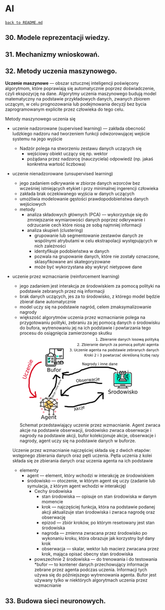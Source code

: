 # AI
[`back to README.md`](../README.md)
## 30. Modele reprezentacji wiedzy.
## 31. Mechanizmy wnioskowań.
## 32. Metody uczenia maszynowego.

**Uczenie maszynowe** —  obszar sztucznej inteligencji poświęcony algorytmom, które poprawiają się automatycznie poprzez doświadczenie, czyli ekspozycję na dane. Algorytmy uczenia maszynowego budują model matematyczny na podstawie przykładowych danych, zwanych zbiorem uczącym, w celu prognozowania lub podejmowania decyzji bez bycia zaprogramowanym explicite przez człowieka do tego celu.

Metody maszynowego uczenia się

* uczenie nadzorowane (supervised learning) — zakłada obecność ludzkiego nadzoru nad tworzeniem funkcji odwzorowującej wejście systemu na jego wyjście
  * Nadzór polega na stworzeniu zestawu danych uczących się
    * wejściowy obiekt uczący się np. wektor
    * pożądana przez nadzorcę (nauczyciela) odpowiedź (np. jakaś konkretna wartość liczbowa)
* uczenie nienadzorowane (unsupervised learning)
  * jego zadaniem odkrywanie w zbiorze danych wzorców bez wcześniej istniejących etykiet i przy minimalnej ingerencji człowieka
  * zakłada brak oczekiwanego wyjścia w danych uczących
  * umożliwia modelowanie gęstości prawdopodobieństwa danych wejściowych
  * metody
    * analiza składowych głównych (PCA) — wykorzystuje się do zmniejszanie wymiarowości danych poprzez odkrywanie i odrzucanie cech które niosą ze sobą najmniej informacji
    * analiza skupień (clustering) 
      * grupowanie lub segmentowanie zestawów danych ze wspólnymi atrybutami w celu ekstrapolacji występujących w nich zależności
      * identyfikuje podobieństwa w danych
      * pozwala na grupowanie danych, które nie zostały oznaczone, sklasyfikowane ani skategoryzowane
      * może być wykorzystana aby wykryć nietypowe dane
* uczenie przez wzmacnianie (reinforcement learning)
  * jego zadaniem jest interakcja ze środowiskiem za pomocą polityki na podstawie zebranych przez nią informacji
  * brak danych uczących, jes za to środowisko, z którego model będzie zbierał dane automatycznie
  * model uczy się na podstawie nagród, celem zmaksymalizowanie nagrody
  * większość algorytmów uczenia przez wzmacnianie polega na przygotowaniu polityki, zebraniu za jej pomocą danych o środowisku do bufora, wytrenowaniu jej na ich podstawie i powtarzania tego procesu do osiągnięcia zamierzonego skutku
  ![uczenie przez wzmacnianie](/src/img/ai/reinf_learning.png)
  Schemat przedstawiający uczenie przez wzmacnianie. Agent zwraca akcje na podstawie obserwacji, środowisko zwraca obserwacje i nagrody na podstawie akcji, bufor kolekcjonuje akcje, obserwacje i nagrody, agent uczy się na podstawie danych w buforze.

  Uczenie przez wzmacnianie najczęściej składa się z dwóch etapów: wstępnego zbierania danych oraz pętli uczenia. Pętla uczenia z kolei składa się ze zbierania danych oraz uczenia agenta na ich podstawie
  * elementy
    * agent —  element, który wchodzi w interakcję ze środowiskiem
    * środowisko — otoczenie, w którym agent się uczy (zadanie lub symulacja, z którym agent wchodzi w interakcję)
      * Cechy środowiska
        * stan środowiska — opisuje on stan środowiska w danym momencie
        * krok — najczęściej funkcja, która na podstawie podanej akcji aktualizuje stan środowiska i zwraca nagrodę oraz obserwację
        * epizod — zbiór kroków, po którym resetowany jest stan środowiska
        * nagroda — zmienna zwracana przez środowisko po wykonaniu kroku, która obrazuje jak korzystny był dany krok
        * obserwacja —  skalar, wektor lub macierz zwracana przez krok, mająca opisać obecny stan środowiska
      * powszechnie 2 środowiska — do trenowania i do testowania
    *bufor — to kontener danych przechowujący informacje zebrane przez agenta podczas uczenia. Informacji tych używa się do późniejszego wytrenowania agenta. Bufor jest używany tylko w niektórych algorytmach uczenia przez wzmacnianie
## 33. Budowa sieci neuronowych. 
